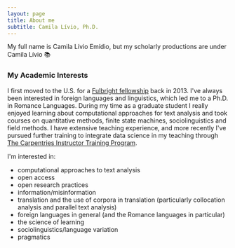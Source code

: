 ```yaml
---
layout: page
title: About me
subtitle: Camila Lívio, Ph.D.
---
```


My full name is Camila Lívio Emídio, but my scholarly productions are under Camila Lívio 📚 

### My Academic Interests
I first moved to the U.S. for a [Fulbright fellowship](https://foreign.fulbrightonline.org/about/flta-program) back in 2013. I've always been interested in foreign languages and linguistics, which led me to a Ph.D. in Romance Languages. During my time as a graduate student I really enjoyed learning about computational approaches for text analysis and took courses on quantitative methods, finite state machines, sociolinguistics and field methods. I have extensive teaching experience, and more recently I've pursued further training to integrate data science in my teaching through [The Carpentries Instructor Training Program](https://carpentries.org/index.html).

I'm interested in:
- computational approaches to text analysis 
- open access 
- open research practices
- information/misinformation
- translation and the use of corpora in translation (particularly collocation analysis and parallel text analysis)
- foreign languages in general (and the Romance languages in particular)
- the science of learning
- sociolinguistics/language variation
- pragmatics
  


